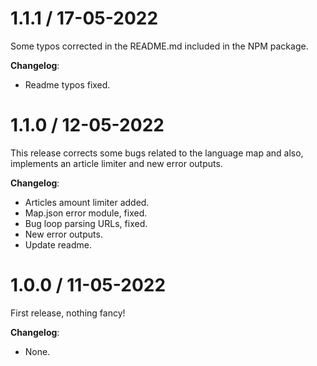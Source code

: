 # 1.1.1 / 17-05-2022

Some typos corrected in the README.md included in the NPM package.

**Changelog**:

- Readme typos fixed.

# 1.1.0 / 12-05-2022

This release corrects some bugs related to the language map and also, implements an article limiter and new error outputs.

**Changelog**:

- Articles amount limiter added.
- Map.json error module, fixed.
- Bug loop parsing URLs, fixed.
- New error outputs.
- Update readme.

# 1.0.0 / 11-05-2022

First release, nothing fancy!

**Changelog**:

- None.

